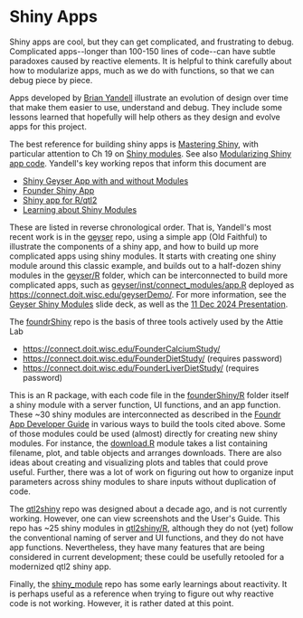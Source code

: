 # Shiny Apps

Shiny apps are cool, but they can get complicated, and frustrating to debug.
Complicated apps--longer than 100-150 lines of code--can
have subtle paradoxes caused by reactive elements.
It is helpful to think carefully about how to modularize apps,
much as we do with functions, so that we can debug piece by piece.

Apps developed by [Brian Yandell](https://github.com/byandell)
illustrate an evolution of design over time
that make them easier
to use, understand and debug.
They include some lessons learned that hopefully will
help others as they design and evolve apps for this project.

The best reference for building shiny apps is
[Mastering Shiny](https://mastering-shiny.org),
with particular attention to Ch 19 on
[Shiny modules](https://mastering-shiny.org/scaling-modules.html).
See also
[Modularizing Shiny app code](https://shiny.rstudio.com/articles/modules.html).
Yandell's key working repos that inform this document are 

- [Shiny Geyser App with and without Modules](https://github.com/byandell/geyser)
- [Founder Shiny App](https://github.com/AttieLab-Systems-Genetics/foundrShiny)
- [Shiny app for R/qtl2](https://github.com/byandell-sysgen/qtl2shiny)
- [Learning about Shiny Modules](https://github.com/byandell/shiny_module)

These are listed in reverse chronological order.
That is, Yandell's most recent work is in the
[geyser](https://github.com/byandell/geyser)
repo, using a simple app (Old Faithful) to illustrate the components of
a shiny app, and how to build up more complicated apps using shiny modules.
It starts with creating one shiny module around this classic example,
and builds out to a half-dozen shiny modules in the
[geyser/R](https://github.com/byandell/geyser/tree/main/R)
folder,
which can be interconnected to build more complicated apps, such as
[geyser/inst/connect_modules/app.R](https://github.com/byandell/geyser/blob/main/inst/connect_modules/app.R)
deployed as
<https://connect.doit.wisc.edu/geyserDemo/>.
For more information, see the
[Geyser Shiny Modules](https://connect.doit.wisc.edu/geyserShinyModules)
slide deck, as well as the 
[11 Dec 2024 Presentation](https://drive.google.com/file/d/1BGSIhihpBc-2TfRza5RGeXBCB55EC6-l).

The
[foundrShiny](https://github.com/AttieLab-Systems-Genetics/foundrShiny)
repo is the basis of three tools actively used by the Attie Lab

- <https://connect.doit.wisc.edu/FounderCalciumStudy/>
- <https://connect.doit.wisc.edu/FounderDietStudy/> (requires password)
- <https://connect.doit.wisc.edu/FounderLiverDietStudy/> (requires password)

This is an R package, with each code file in the
[founderShiny/R](https://github.com/AttieLab-Systems-Genetics/foundrShiny/tree/main/R)
folder itself a shiny module with a
server function, UI functions, and an app function.
These ~30 shiny modules are interconnected as described in the
[Foundr App Developer Guide](https://docs.google.com/presentation/d/171HEopFlSTtf_AbrA28YIAJxJHvkzihB4_lcV6Ct-eI)
in various ways to build the tools cited above.
Some of those modules could be used (almost) directly for creating new shiny modules.
For instance, the
[download.R](https://github.com/AttieLab-Systems-Genetics/foundrShiny/blob/main/R/download.R)
module takes a list containing filename, plot, and table objects and
arranges downloads.
There are also ideas about creating and visualizing plots and tables that could prove useful.
Further, there was a lot of work on figuring out how to organize input parameters
across shiny modules to share inputs without duplication of code.

The
[qtl2shiny](https://github.com/byandell-sysgen/qtl2shiny)
repo was designed about a decade ago,
and is not currently working.
However, one can view screenshots and the User's Guide.
This repo has ~25 shiny modules in
[qtl2shiny/R](https://github.com/byandell-sysgen/qtl2shiny/tree/main/R),
although they do not (yet) follow the conventional naming of
server and UI functions, and they do not have app functions.
Nevertheless, they have many features that are being considered in current development;
these could be usefully retooled for a modernized qtl2 shiny app.

Finally, the
[shiny_module](https://github.com/byandell/shiny_module)
repo has some early learnings about reactivity.
It is perhaps useful as a reference when trying to figure out
why reactive code is not working.
However, it is rather dated at this point.
